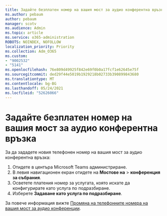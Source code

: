 ```yaml
---
title: Задайте безплатен номер на вашия мост за аудио конферентна връзка
ms.author: pebaum
author: pebaum
manager: scotv
ms.audience: Admin
ms.topic: article
ms.service: o365-administration
ROBOTS: NOINDEX, NOFOLLOW
localization_priority: Priority
ms.collection: Adm_O365
ms.custom:
- "9002532"
- "5141"
ms.openlocfilehash: 76e809d49925f842e69f0b0a17fcf1e62645e75f
ms.sourcegitcommit: ded29f44e5019b1929218b02733b390899843680
ms.translationtype: MT
ms.contentlocale: bg-BG
ms.lasthandoff: 05/24/2021
ms.locfileid: "52626066"
---
```

# <a name="assign-a-toll-free-number-to-your-audio-conferencing-bridge"></a>Задайте безплатен номер на вашия мост за аудио конферентна връзка

За да зададете новия телефонен номер на вашия мост за аудио конферентна връзка:

1. Отидете в центъра Microsoft Teams администриране.
1. В левия навигационен екран отидете на **Мостове на**  >  **конференция за събрания**.
1. Осветете платения номер за услугата, която искате да конфигурирате като услуга по подразбиране.
1. Изберете **Задаване като услуга по подразбиране**.

За повече информация вижте [Промяна на телефонните номера на вашия мост за аудио конференции](/MicrosoftTeams/change-the-phone-numbers-on-your-audio-conferencing-bridge).
